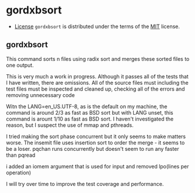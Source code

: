 # gordxbsort



- [License](#license)
`gordxbsort` is distributed under the terms of the [MIT](https://spdx.org/licenses/MIT.html) license.


## gordxbsort

This command sorts n files using radix sort and merges these sorted
files to one output.

This is very much a work in progress. Although it passes all of the
tests that I have written, there are omissions. All of the source files
must including the test files must be inspected and cleaned up,
checking all of the errors and removing unnecessary code

Witn the LANG=en_US.UTF-8, as is the default on my machine, the command
is around 2/3 as fast as BSD sort but with LANG unset, this command is
arount 1/10 as fast as BSD sort. I haven't investigated the reason, but
I suspect the use of mmap and pthreads.

I tried making the sort phase concurrent but it only seems to make
matters worse. The insemit file useѕ insertion sort to order the merge -
it seems to be a loser.  pqchan runs concurrently but doesn't seem to
run any faster than pqread

i added an iomem argument that is used for input and removed lpo(lines
per operation)

I will try over time to improve the test coverage and performance.


